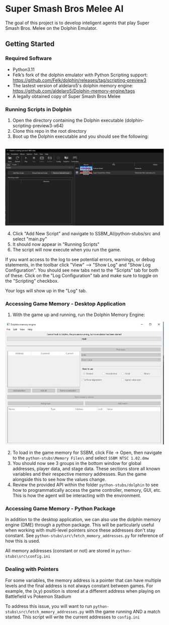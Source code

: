 # Super Smash Bros Melee AI
The goal of this project is to develop inteligent agents that play Super Smash Bros. Melee on the Dolphin Emulator.

## Getting Started
### Required Software
* Python3.11
* Felk’s fork of the dolphin emulator with Python Scripting support: https://github.com/Felk/dolphin/releases/tag/scripting-preview3 
* The lastest version of aldelaro5's dolphin memory engine: https://github.com/aldelaro5/Dolphin-memory-engine/tags
* A legally obtained copy of Super Smash Bros Melee

### Running Scripts in Dolphin
1. Open the directory containing the Dolphin executable (dolphin-scripting-preview3-x64)
2. Clone this repo in the root directory
3. Boot up the Dolphin executable and you should see the following: <br><br>
<img src="docs\ssbm1.PNG">

4. Click "Add New Script" and navigate to SSBM_AI/python-stubs/src and select "main.py"
5. It should now appear in "Running Scripts"
6. The script will now execute when you run the game.

If you want access to the log to see potential errors, warnings, or debug statements, in the toolbar click "View" --> "Show Log" and "Show Log Configuration". You should see new tabs next to the "Scripts" tab for both of these. Click on the "Log Configuration" tab and make sure to toggle on the "Scripting" checkbox.

Your logs will show up in the "Log" tab.

### Accessing Game Memory - Desktop Application
1. With the game up and running, run the Dolphin Memory Engine:

<img src="docs\mem.PNG">

2. To load in the game memory for SSBM, click File → Open, then navigate to the `python-stubs\Memory Files\` and select 
`SSBM NTSC 1.02.dmw`
3. You should now see 3 groups in the bottom window for global addresses, player data, and stage data. These sections store all known variables and their respective memory addresses. Run the game alongside this to see how the values change. 
4. Review the provided API within the folder `python-stubs/dolphin` to see how to programmatically access the game controller, memory, GUI, etc. This is how the agent will be interacting with the environment.

### Accessing Game Memory - Python Package
In addition to the desktop application, we can also use the dolphin memory engine (DME) through a python package. This will be particularly useful when working with multi-level pointers since these addresses don't stay constant. See `python-stubs\src\fetch_memory_addresses.py` for reference of how this is used.

All memory addresses (constant or not) are stored in `python-stubs\src\config.ini`

### Dealing with Pointers
For some variables, the memory address is a pointer that can have multiple levels and the final address is not always constant between games. For example, the (x,y) position is stored at a different address when playing on Battlefield vs Pokemon Stadium

To address this issue, you will want to run `python-stubs\src\fetch_memory_addresses.py` with the game running AND a match started. This script will write the current addresses to `config.ini`